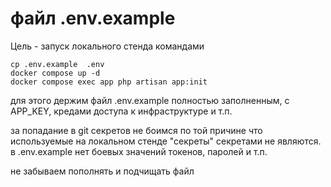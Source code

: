 # файл .env.example

Цель - запуск локального стенда командами

```shell
cp .env.example  .env
docker compose up -d
docker compose exec app php artisan app:init
```

для этого держим файл .env.example полностью заполненным, с APP_KEY, кредами доступа к инфраструктуре и т.п.

за попадание в git секретов не боимся по той причине что используемые на локальном стенде "секреты" секретами не являются.  
в .env.example нет боевых значений токенов, паролей и т.п.

не забываем пополнять и подчищать файл


